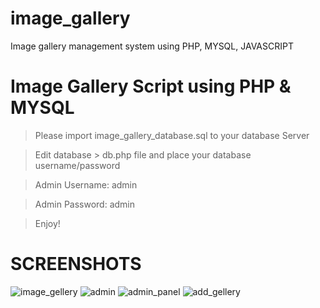 # image_gallery
Image gallery management system using PHP, MYSQL, JAVASCRIPT

# Image Gallery Script using PHP & MYSQL

> Please import image_gallery_database.sql to your database Server

> Edit database > db.php file and place your database username/password

> Admin Username: admin 

> Admin Password: admin

> Enjoy!

# SCREENSHOTS
![image_gellery](https://user-images.githubusercontent.com/16277392/143373753-37a3ea85-feeb-49ce-9e97-a0aa9b5102b2.png)
![admin](https://user-images.githubusercontent.com/16277392/143373748-1bf03f83-6dbf-4720-a4ee-e9a0c1678210.png)
![admin_panel](https://user-images.githubusercontent.com/16277392/143373749-84d69618-4b1b-44a7-b4d3-e85a8b243e20.png)
![add_gellery](https://user-images.githubusercontent.com/16277392/143373743-c931da9e-d832-438a-a6ff-290d7fdea1cf.png)

